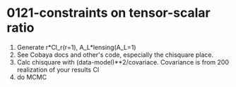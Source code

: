 # 0121-constraints on tensor-scalar ratio

1. Generate r\*Cl\_r(r=1), A\_L\*lensing(A\_L=1)
2. See Cobaya docs and other's code, especially the chisquare place.
3. Calc chisquare with (data-model)\*\*2/covariace. Covariance is from 200 realization of your results Cl
4. do MCMC
